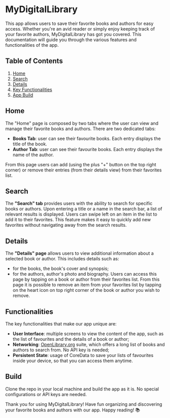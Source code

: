 # MyDigitalLibrary

This app allows users to save their favorite books and authors for easy access. Whether you're an avid reader or simply enjoy keeping track of your favorite authors, MyDigitalLibrary has got you covered. This documentation will guide you through the various features and functionalities of the app.

## Table of Contents
1. [Home](#home)
2. [Search](#search)
3. [Details](#details)
4. [Key Functionalities](#Functionalities)
4. [App Build](#Build)

## Home
The "Home" page is composed by two tabs where the user can view and manage their favorite books and authors. There are two dedicated tabs:
- **Books Tab**: user can see their favourite books. Each entry displays the title of the book.
- **Author Tab**: user can see their favourite books. Each entry displays the name of the author.

From this page users can add (using the plus "+" button on the top right corner) or remove their entries (from their details view) from their favorites list. 

## Search
The **"Search" tab** provides users with the ability to search for specific books or authors. Upon entering a title or a name in the search bar, a list of relevant results is displayed. Users can swipe left on an item in the list to add it to their favorites. This feature makes it easy to quickly add new favorites without navigating away from the search results.

## Details
The **"Details" page** allows users to view additional information about a selected book or author. This includes details such as:
- for the books, the book's cover and synopsis;
- for the authors, author's photo and biography. 
Users can access this page by tapping on a book or author from their favorites list.
From this page it is possible to remove an item from your favorites list by tapping on the heart icon on top right corner of the book or author you wish to remove.

## Functionalities
The key functionalities that make our app unique are:
- **User Interface**: multiple screens to view the content of the app, such as the list of favourites and the details of a book or author;
- **Networking**: [OpenLibrary.org]("https://openlibrary.org/") suite, which offers a long list of books and authors to search from. No API key is needed;
- **Persistent State**: usage of CoreData to save your lists of favourites inside your device, so that you can access them anytime.

## Build
Clone the repo in your local machine and build the app as it is. No special configurations or API keys are needed. 


Thank you for using MyDigitalLibrary! Have fun organizing and discovering your favorite books and authors with our app. 
Happy reading! 📚